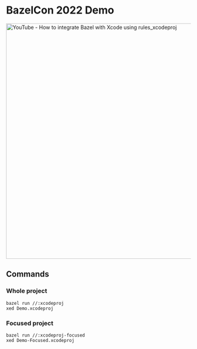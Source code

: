 # BazelCon 2022 Demo

<a href="https://youtu.be/B__SHnz3K3c" title="YouTube - How to integrate Bazel with Xcode using rules_xcodeproj"><img src="https://img.youtube.com/vi/B__SHnz3K3c/maxresdefault.jpg" alt="YouTube - How to integrate Bazel with Xcode using rules_xcodeproj" width="640"></a>

## Commands

### Whole project

```
bazel run //:xcodeproj
xed Demo.xcodeproj
```

### Focused project

```
bazel run //:xcodeproj-focused
xed Demo-Focused.xcodeproj
```
